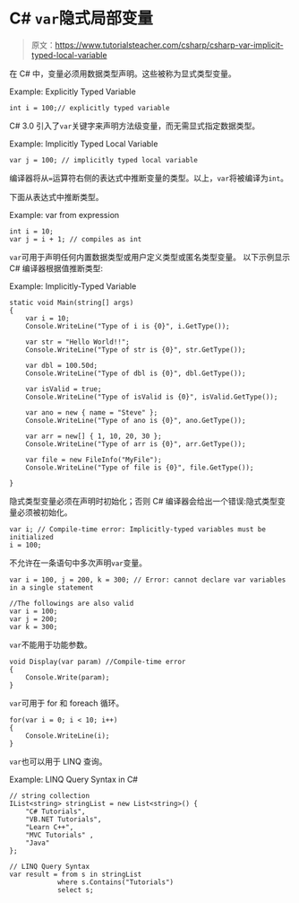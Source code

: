 # C# `var`隐式局部变量

> 原文：<https://www.tutorialsteacher.com/csharp/csharp-var-implicit-typed-local-variable>

在 C# 中，变量必须用数据类型声明。这些被称为显式类型变量。

Example: Explicitly Typed Variable

```
int i = 100;// explicitly typed variable 
```

C# 3.0 引入了`var`关键字来声明方法级变量，而无需显式指定数据类型。

Example: Implicitly Typed Local Variable

```
var j = 100; // implicitly typed local variable 
```

编译器将从`=`运算符右侧的表达式中推断变量的类型。以上，`var`将被编译为`int`。

下面从表达式中推断类型。

Example: var from expression

```
int i = 10;
var j = i + 1; // compiles as int 
```

`var`可用于声明任何内置数据类型或用户定义类型或匿名类型变量。 以下示例显示 C# 编译器根据值推断类型:

Example: Implicitly-Typed Variable

```
static void Main(string[] args)
{
    var i = 10;
    Console.WriteLine("Type of i is {0}", i.GetType());

    var str = "Hello World!!";
    Console.WriteLine("Type of str is {0}", str.GetType());

    var dbl = 100.50d;
    Console.WriteLine("Type of dbl is {0}", dbl.GetType());

    var isValid = true;
    Console.WriteLine("Type of isValid is {0}", isValid.GetType());

    var ano = new { name = "Steve" };
    Console.WriteLine("Type of ano is {0}", ano.GetType());

    var arr = new[] { 1, 10, 20, 30 };
    Console.WriteLine("Type of arr is {0}", arr.GetType());

    var file = new FileInfo("MyFile");
    Console.WriteLine("Type of file is {0}", file.GetType());

} 
```

隐式类型变量必须在声明时初始化；否则 C# 编译器会给出一个错误:隐式类型变量必须被初始化。

```
var i; // Compile-time error: Implicitly-typed variables must be initialized
i = 100; 
```

不允许在一条语句中多次声明`var`变量。

```
var i = 100, j = 200, k = 300; // Error: cannot declare var variables in a single statement

//The followings are also valid
var i = 100; 
var j = 200; 
var k = 300; 
```

`var`不能用于功能参数。

```
void Display(var param) //Compile-time error
{
    Console.Write(param);
} 
```

`var`可用于 for 和 foreach 循环。

```
for(var i = 0; i < 10; i++)
{
    Console.WriteLine(i);
} 
```

`var`也可以用于 LINQ 查询。

Example: LINQ Query Syntax in C#

```
// string collection
IList<string> stringList = new List<string>() { 
    "C# Tutorials",
    "VB.NET Tutorials",
    "Learn C++",
    "MVC Tutorials" ,
    "Java" 
};

// LINQ Query Syntax
var result = from s in stringList
            where s.Contains("Tutorials") 
            select s;
```